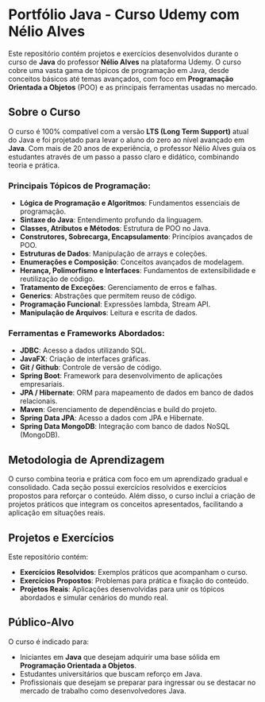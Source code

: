 # Portfólio Java - Curso Udemy com Nélio Alves

Este repositório contém projetos e exercícios desenvolvidos durante o curso de **Java** do professor **Nélio Alves** na plataforma Udemy. O curso cobre uma vasta gama de tópicos de programação em Java, desde conceitos básicos até temas avançados, com foco em **Programação Orientada a Objetos** (POO) e as principais ferramentas usadas no mercado.

## Sobre o Curso

O curso é 100% compatível com a versão **LTS (Long Term Support)** atual do Java e foi projetado para levar o aluno do zero ao nível avançado em **Java**. Com mais de 20 anos de experiência, o professor Nélio Alves guia os estudantes através de um passo a passo claro e didático, combinando teoria e prática.

### Principais Tópicos de Programação:

- **Lógica de Programação e Algoritmos**: Fundamentos essenciais de programação.
- **Sintaxe do Java**: Entendimento profundo da linguagem.
- **Classes, Atributos e Métodos**: Estrutura de POO no Java.
- **Construtores, Sobrecarga, Encapsulamento**: Princípios avançados de POO.
- **Estruturas de Dados**: Manipulação de arrays e coleções.
- **Enumerações e Composição**: Conceitos avançados de modelagem.
- **Herança, Polimorfismo e Interfaces**: Fundamentos de extensibilidade e reutilização de código.
- **Tratamento de Exceções**: Gerenciamento de erros e falhas.
- **Generics**: Abstrações que permitem reuso de código.
- **Programação Funcional**: Expressões lambda, Stream API.
- **Manipulação de Arquivos**: Leitura e escrita de dados.

### Ferramentas e Frameworks Abordados:

- **JDBC**: Acesso a dados utilizando SQL.
- **JavaFX**: Criação de interfaces gráficas.
- **Git / Github**: Controle de versão de código.
- **Spring Boot**: Framework para desenvolvimento de aplicações empresariais.
- **JPA / Hibernate**: ORM para mapeamento de dados em banco de dados relacionais.
- **Maven**: Gerenciamento de dependências e build do projeto.
- **Spring Data JPA**: Acesso a dados com JPA e Hibernate.
- **Spring Data MongoDB**: Integração com banco de dados NoSQL (MongoDB).

## Metodologia de Aprendizagem

O curso combina teoria e prática com foco em um aprendizado gradual e consolidado. Cada seção possui exercícios resolvidos e exercícios propostos para reforçar o conteúdo. Além disso, o curso inclui a criação de projetos práticos que integram os conceitos apresentados, facilitando a aplicação em situações reais.

## Projetos e Exercícios

Este repositório contém:

- **Exercícios Resolvidos**: Exemplos práticos que acompanham o curso.
- **Exercícios Propostos**: Problemas para prática e fixação do conteúdo.
- **Projetos Reais**: Aplicações desenvolvidas para unir os tópicos abordados e simular cenários do mundo real.

## Público-Alvo

O curso é indicado para:

- Iniciantes em **Java** que desejam adquirir uma base sólida em **Programação Orientada a Objetos**.
- Estudantes universitários que buscam reforço em Java.
- Profissionais que desejam se preparar para ingressar ou se destacar no mercado de trabalho como desenvolvedores Java.


